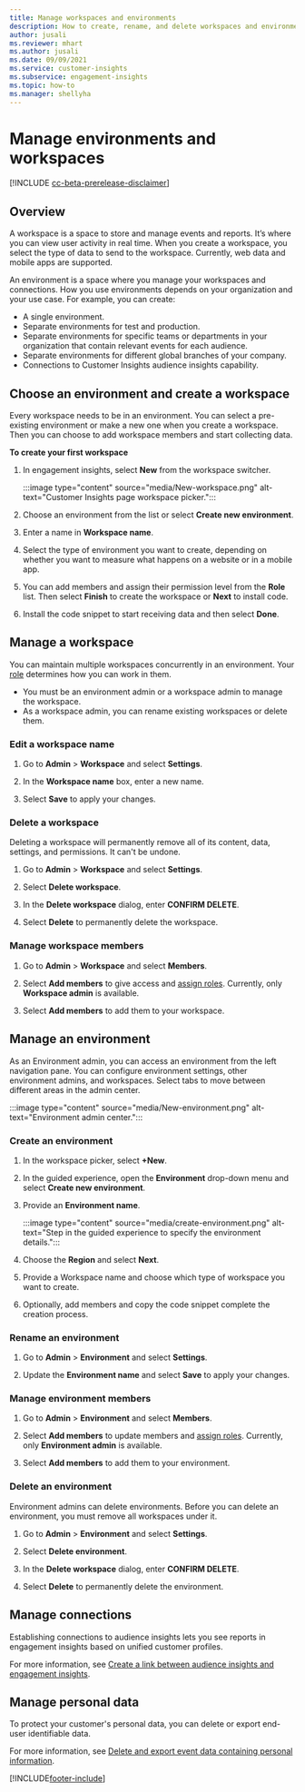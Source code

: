 ```yaml
---
title: Manage workspaces and environments
description: How to create, rename, and delete workspaces and environments.
author: jusali
ms.reviewer: mhart
ms.author: jusali
ms.date: 09/09/2021
ms.service: customer-insights
ms.subservice: engagement-insights 
ms.topic: how-to
ms.manager: shellyha
---
```


# Manage environments and workspaces

[!INCLUDE [cc-beta-prerelease-disclaimer](includes/cc-beta-prerelease-disclaimer.md)]

## Overview

A workspace is a space to store and manage events and reports. It’s where you can view user activity in real time. When you create a workspace, you select the type of data to send to the workspace. Currently, web data and mobile apps are supported.

An environment is a space where you manage your workspaces and connections. How you use environments depends on your organization and your use case. For example, you can create:

-	A single environment.
-	Separate environments for test and production.
-	Separate environments for specific teams or departments in your organization that contain relevant events for each audience.
-	Separate environments for different global branches of your company.
-	Connections to Customer Insights audience insights capability.

## Choose an environment and create a workspace 

Every workspace needs to be in an environment. You can select a pre-existing environment or make a new one when you create a workspace. Then you can choose to add workspace members and start collecting data.

**To create your first workspace**

1. In engagement insights, select **New** from the workspace switcher. 

   :::image type="content" source="media/New-workspace.png" alt-text="Customer Insights page workspace picker.":::

1. Choose an environment from the list or select **Create new environment**.

1. Enter a name in **Workspace name**. 

1. Select the type of environment you want to create, depending on whether you want to measure what happens on a website or in a mobile app. 

1. You can add members and assign their permission level from the **Role** list. Then select **Finish** to create the workspace or **Next** to install code. 

1. Install the code snippet to start receiving data and then select **Done**. 

## Manage a workspace

You can maintain multiple workspaces concurrently in an environment. Your [role](user-roles.md) determines how you can work in them. 

 - You must be an environment admin or a workspace admin to manage the workspace.
 - As a workspace admin, you can rename existing workspaces or delete them. 

### Edit a workspace name

1. Go to **Admin** > **Workspace** and select **Settings**.

1. In the **Workspace name** box, enter a new name.

1. Select **Save** to apply your changes.

### Delete a workspace

Deleting a workspace will permanently remove all of its content, data, settings, and permissions. It can't be undone.

1. Go to **Admin** > **Workspace** and select **Settings**.

1. Select **Delete workspace**. 

1. In the **Delete workspace** dialog, enter **CONFIRM DELETE**. 

1. Select **Delete** to permanently delete the workspace.

### Manage workspace members

1. Go to **Admin** > **Workspace** and select **Members**.

1. Select **Add members** to give access and [assign roles](user-roles.md). Currently, only **Workspace admin** is available.

1. Select **Add members** to add them to your workspace.

## Manage an environment

As an Environment admin, you can access an environment from the left navigation pane. You can configure environment settings, other environment admins, and workspaces. Select tabs to move between different areas in the admin center.

:::image type="content" source="media/New-environment.png" alt-text="Environment admin center."::: 

### Create an environment

1. In the workspace picker, select **+New**.

1. In the guided experience, open the **Environment** drop-down menu and select **Create new environment**. 

1. Provide an **Environment name**.

   :::image type="content" source="media/create-environment.png" alt-text="Step in the guided experience to specify the environment details.":::

1. Choose the **Region** and select **Next**. 

1. Provide a Workspace name and choose which type of workspace you want to create. 

1.  Optionally, add members and copy the code snippet complete the creation process.

### Rename an environment

1. Go to **Admin** > **Environment** and select **Settings**.

1. Update the **Environment name** and select **Save** to apply your changes.

### Manage environment members

1. Go to **Admin** > **Environment** and select **Members**.

1. Select **Add members** to update members and [assign roles](user-roles.md). Currently, only **Environment admin** is available.

1. Select **Add members** to add them to your environment.

### Delete an environment

Environment admins can delete environments. Before you can delete an environment, you must remove all workspaces under it.

1. Go to **Admin** > **Environment** and select **Settings**.

1. Select **Delete environment**. 

1. In the **Delete workspace** dialog, enter **CONFIRM DELETE**. 

1. Select **Delete** to permanently delete the environment.

## Manage connections

Establishing connections to audience insights lets you see reports in engagement insights based on unified customer profiles. 

For more information, see [Create a link between audience insights and engagement insights](integrate-audience-insights-engagement-insights.md).

## Manage personal data

To protect your customer's personal data, you can delete or export end-user identifiable data.

For more information, see [Delete and export event data containing personal information](delete-export-personal-data.md).


[!INCLUDE[footer-include](../includes/footer-banner.md)]
